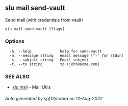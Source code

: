 ## slu mail send-vault

Send mail (with credentials from vault)

```
slu mail send-vault [flags]
```

### Options

```
  -h, --help             help for send-vault
  -m, --message string   email message ("-" for stdin)
  -s, --subject string   Email subject
  -t, --to string        to (john@acme.com)
```

### SEE ALSO

* [slu mail](slu_mail.md)	 - Mail Utils

###### Auto generated by spf13/cobra on 12-Aug-2022
